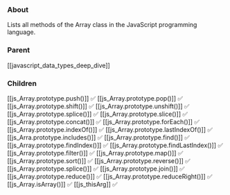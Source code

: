 ### About
Lists all methods of the Array class in the JavaScript programming language.

### Parent
[[javascript_data_types_deep_dive]]

### Children
[[js_Array.prototype.push()]] ✅
[[js_Array.prototype.pop()]] ✅
[[js_Array.prototype.shift()]] ✅
[[js_Array.prototype.unshift()]] ✅
[[js_Array.prototype.splice()]] ✅
[[js_Array.prototype.slice()]] ✅
[[js_Array.prototype.concat()]] ✅
[[js_Array.prototype.forEach()]] ✅
[[js_Array.prototype.indexOf()]] ✅
[[js_Array.prototype.lastIndexOf()]] ✅
[[js_Arra.prototype.includes()]] ✅
[[js_Array.prototype.find()]] ✅
[[js_Array.prototype.findIndex()]] ✅
[[js_Array.prototype.findLastIndex()]] ✅
[[js_Array.prototype.filter()]] ✅
[[js_Array.prototype.map()]] ✅
[[js_Array.prototype.sort()]] ✅
[[js_Array.prototype.reverse()]] ✅
[[js_Array.prototype.splice()]] ✅
[[js_Array.prototype.join()]] ✅
[[js_Array.prototype.reduce()]] ✅
[[js_Array.prototype.reduceRight()]] ✅
[[js_Array.isArray()]] ✅
[[js_thisArg]] ✅